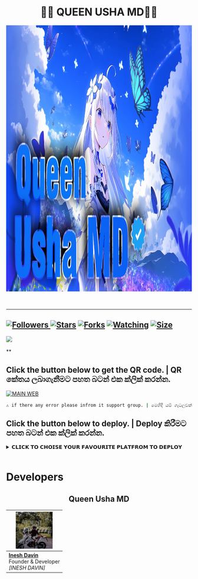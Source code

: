<div align="center"><h1>🧚‍♂️ QUEEN USHA MD🧚‍♂️</h1><a href="https://github.com/LAKIYA-MD/LAKIYA-MD"><img src="https://raw.githubusercontent.com/DarkShadowMDbot/BOT-HELPER/refs/heads/main/usha11.png" width="1280" height="720"></a></div>

<p align="center">
  <a href="#"><img src="http://readme-typing-svg.herokuapp.com?color=ADD8E6&center=true&vCenter=true&multiline=false&lines=QUEEN+USHA+MD+BOT" alt="">
</p>

***

<a href="https://github.com/LAKIYA-MD/LAKIYA-MD"><img title="Followers" src="https://img.shields.io/github/followers/Sithuwa?e=flat-square">
<a href="https://github.com/LAKIYA-MD/LAKIYA-MD/stargazers/"><img title="Stars" src="https://img.shields.io/github/stars/LAKIYA-MD/LAKIYA-MD?color=blue&style=flat-square"></a>
<a href="https://github.com/LAKIYA-MD/LAKIYA-MD/network/members"><img title="Forks" src="https://img.shields.io/github/forks/LAKIYA-MD/LAKIYA-MD?color=red&style=flat-square"></a>
<a href="https://github.com/LAKIYA-MD/LAKIYA-MD/watchers"><img title="Watching" src="https://img.shields.io/github/watchers/LAKIYA-MD/LAKIYA-MD?label=Watchers&color=blue&style=flat-square"></a>
<a href="https://github.com/LAKIYA-MD/LAKIYA-MD"><img title="Size" src="https://img.shields.io/github/repo-size/LAKIYA-MD/LAKIYA-MD?style=flat-square&color=green"></a>
--
<a align="center"><img src="https://profile-counter.glitch.me/SITHUWA-MD/count.svg" /></a>

  
**

## Click the button below to get the QR code. | QR කේතය ලබාගැනීමට පහත බටන් එක ක්ලික් කරන්න.

<a href='https://mini.goldenqueen.store/pair' target="_blank"><img alt='MAIN WEB' src='https://img.shields.io/badge/Scan_qr-100000?style=for-the-badge&logo=scan&logoColor=white&labelColor=black&color=black'/></a>

```bash
⚠️ if there any error please infrom it support group. | මෙහිදී යම් ගැටලුවක් ඇති උවහොත් සහය සමූහය වෙත සම්බන්ධ වන්න.
```

## Click the button below to deploy. | Deploy කිරීමට පහත බටන් එක ක්ලික් කරන්න.
 
 <details close>
<summary>𝗖𝗟𝗜𝗖𝗞 𝗧𝗢 𝗖𝗛𝗢𝗜𝗦𝗘 𝗬𝗢𝗨𝗥 𝗙𝗔𝗩𝗢𝗨𝗥𝗜𝗧𝗘 𝗣𝗟𝗔𝗧𝗙𝗥𝗢𝗠 𝗧𝗢 𝗗𝗘𝗣𝗟𝗢𝗬</summary>
 
<br><br>   
   
<h4 align="center"> Deploy on Repl.it
</h4>

<p align="center" >
    <a href="https://repl.it/github/LAKIYA-MD/LAKIYA-MD">
    <img src="https://i.ibb.co/zrB5kMh/deploy-on-repl.jpg" width="170px" alt="Deploy on Repl.it" >
    </a>
</p>


<p align="center" >
    <br>
    __________________________
    <br>
</p>


<br>
 
<h4 align="center"> Deploy on Heroku
</h4>

</p>

<p align="center" >
    <a href="https://heroku.com/deploy?template=https://github.com/LAKIYA-MD/LAKIYA-MD">
    <img src="https://www.herokucdn.com/deploy/button.png" width="160px" alt="Deploy on Heroku" >
    </a>

</p>

>

<p align="center" >
    <br>
  __________________________
    <br>
</p>

<br>
    


</details>

<br>

# Developers

<h2 align="center">Queen Usha MD
</h2>

  <p align="center">
    
| <a href="https://mr-lakiya-tech.vercel.app/"><img src="https://raw.githubusercontent.com/DarkShadowMDbot/BOT-HELPER/refs/heads/main/Photo2%20copy.jpeg" width=100 height=100></a> |
|---|
| **[Inesh Davin](https://github.com/DarkShadowMDbot)**</br>Founder & Developer</br>*[INESH DAVIN]* |
  </p>

